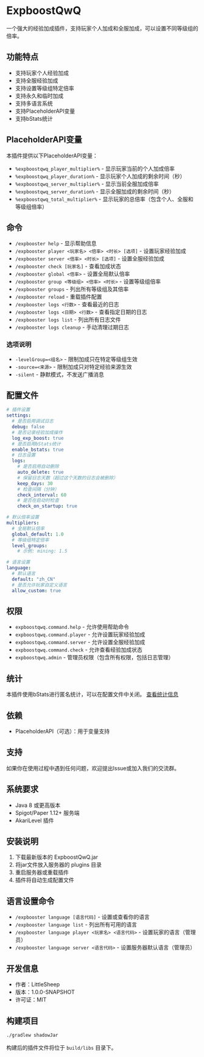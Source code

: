 # ExpboostQwQ

一个强大的经验加成插件，支持玩家个人加成和全服加成，可以设置不同等级组的倍率。

## 功能特点

- 支持玩家个人经验加成
- 支持全服经验加成
- 支持设置等级组特定倍率
- 支持永久和临时加成
- 支持多语言系统
- 支持PlaceholderAPI变量
- 支持bStats统计

## PlaceholderAPI变量

本插件提供以下PlaceholderAPI变量：

- `%expboostqwq_player_multiplier%` - 显示玩家当前的个人加成倍率
- `%expboostqwq_player_duration%` - 显示玩家个人加成的剩余时间（秒）
- `%expboostqwq_server_multiplier%` - 显示当前全服加成倍率
- `%expboostqwq_server_duration%` - 显示全服加成的剩余时间（秒）
- `%expboostqwq_total_multiplier%` - 显示玩家的总倍率（包含个人、全服和等级组倍率）

## 命令

- `/expbooster help` - 显示帮助信息
- `/expbooster player <玩家名> <倍率> <时长> [选项]` - 设置玩家经验加成
- `/expbooster server <倍率> <时长> [选项]` - 设置全服经验加成
- `/expbooster check [玩家名]` - 查看加成状态
- `/expbooster global <倍率>` - 设置全局默认倍率
- `/expbooster group <等级组> <倍率> <时长>` - 设置等级组倍率
- `/expbooster groups` - 列出所有等级组及其倍率
- `/expbooster reload` - 重载插件配置
- `/expbooster logs <行数>` - 查看最近的日志
- `/expbooster logs <日期> <行数>` - 查看指定日期的日志
- `/expbooster logs list` - 列出所有日志文件
- `/expbooster logs cleanup` - 手动清理过期日志

### 选项说明

- `-levelGroup=<组名>` - 限制加成只在特定等级组生效
- `-source=<来源>` - 限制加成只对特定经验来源生效
- `-silent` - 静默模式，不发送广播消息

## 配置文件

```yaml
# 插件设置
settings:
  # 是否启用调试日志
  debug: false
  # 是否记录经验加成操作
  log_exp_boost: true
  # 是否启用bStats统计
  enable_bstats: true
  # 日志设置
  logs:
    # 是否启用自动删除
    auto_delete: true
    # 保留日志天数（超过这个天数的日志会被删除）
    keep_days: 30
    # 检查间隔（分钟）
    check_interval: 60
    # 是否在启动时检查
    check_on_startup: true

# 默认倍率设置
multipliers:
  # 全局默认倍率
  global_default: 1.0
  # 等级组特定倍率
  level_groups:
    # 示例: mining: 1.5

# 语言设置
language:
  # 默认语言
  default: "zh_CN"
  # 是否允许玩家自定义语言
  allow_custom: true
```

## 权限

- `expboostqwq.command.help` - 允许使用帮助命令
- `expboostqwq.command.player` - 允许设置玩家经验加成
- `expboostqwq.command.server` - 允许设置全服经验加成
- `expboostqwq.command.check` - 允许查看经验加成状态
- `expboostqwq.admin` - 管理员权限（包含所有权限，包括日志管理）

## 统计

本插件使用bStats进行匿名统计，可以在配置文件中关闭。
[查看统计信息](https://bstats.org/plugin/bukkit/ExpboostQwQ/25432)

## 依赖

- PlaceholderAPI（可选）：用于变量支持

## 支持

如果你在使用过程中遇到任何问题，欢迎提出Issue或加入我们的交流群。

## 系统要求

- Java 8 或更高版本
- Spigot/Paper 1.12+ 服务端
- AkariLevel 插件

## 安装说明

1. 下载最新版本的 ExpboostQwQ.jar
2. 将jar文件放入服务器的 plugins 目录
3. 重启服务器或重载插件
4. 插件将自动生成配置文件

## 语言设置命令

- `/expbooster language [语言代码]` - 设置或查看你的语言
- `/expbooster language list` - 列出所有可用的语言
- `/expbooster language player <玩家名> <语言代码>` - 设置玩家的语言（管理员）
- `/expbooster language server <语言代码>` - 设置服务器默认语言（管理员）

## 开发信息

- 作者：LittleSheep
- 版本：1.0.0-SNAPSHOT
- 许可证：MIT

## 构建项目

```bash
./gradlew shadowJar
```

构建后的插件文件将位于 `build/libs` 目录下。 